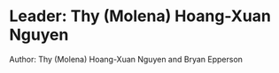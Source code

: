 # Leader: Thy (Molena) Hoang-Xuan Nguyen

Author: Thy (Molena) Hoang-Xuan Nguyen and Bryan Epperson

